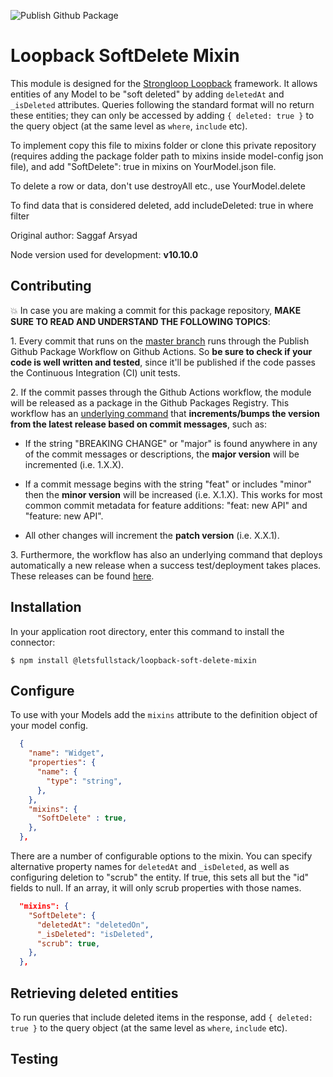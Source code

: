 ![Publish Github Package](https://github.com/letsfullstack/loopback-soft-delete-mixin/workflows/Publish%20Github%20Package/badge.svg)

# Loopback SoftDelete Mixin

This module is designed for the [Strongloop Loopback](https://github.com/strongloop/loopback) framework. It allows entities of any Model to be "soft deleted" by adding `deletedAt` and `_isDeleted` attributes. Queries following the standard format will no return these entities; they can only be accessed by adding `{ deleted: true }` to the query object (at the same level as `where`, `include` etc).

To implement copy this file to mixins folder or clone this private repository (requires adding the package folder path to mixins inside model-config json file), and add "SoftDelete": true in mixins on YourModel.json file.

To delete a row or data, don't use destroyAll etc., use YourModel.delete

To find data that is considered deleted, add includeDeleted: true in where filter

Original author: Saggaf Arsyad

Node version used for development: **v10.10.0**

## Contributing

:boom: In case you are making a commit for this package repository, **MAKE SURE TO READ AND UNDERSTAND THE FOLLOWING TOPICS**:

1\. Every commit that runs on the [master branch](https://github.com/letsfullstack/loopback-soft-delete-mixin/tree/master) runs through the Publish Github Package Workflow on Github Actions. So **be sure to check if your code is well written and tested**, since it'll be published if the code passes the Continuous Integration (CI) unit tests.

2\. If the commit passes through the Github Actions workflow, the module will be released as a package in the Github Packages Registry. This workflow has an [underlying command](https://github.com/phips28/gh-action-bump-version) that **increments/bumps the version from the latest release based on commit messages**, such as:

- If the string "BREAKING CHANGE" or "major" is found anywhere in any of the commit messages or descriptions, the **major version** will be incremented (i.e. 1.X.X).

- If a commit message begins with the string "feat" or includes "minor" then the **minor version** will be increased (i.e. X.1.X). This works for most common commit metadata for feature additions: "feat: new API" and "feature: new API".

- All other changes will increment the **patch version** (i.e. X.X.1).

3\. Furthermore, the workflow has also an underlying command that deploys automatically a new release when a success test/deployment takes places. These releases can be found [here](https://github.com/letsfullstack/loopback-soft-delete-mixin/releases).

## Installation

In your application root directory, enter this command to install the connector:

```shell
$ npm install @letsfullstack/loopback-soft-delete-mixin
```

## Configure

To use with your Models add the `mixins` attribute to the definition object of your model config.

```json
  {
    "name": "Widget",
    "properties": {
      "name": {
        "type": "string",
      },
    },
    "mixins": {
      "SoftDelete" : true,
    },
  },
```

There are a number of configurable options to the mixin. You can specify alternative property names for `deletedAt` and `_isDeleted`, as well as configuring deletion to "scrub" the entity. If true, this sets all but the "id" fields to null. If an array, it will only scrub properties with those names.

```json
  "mixins": {
    "SoftDelete": {
      "deletedAt": "deletedOn",
      "_isDeleted": "isDeleted",
      "scrub": true,
    },
  },
```

## Retrieving deleted entities

To run queries that include deleted items in the response, add `{ deleted: true }` to the query object (at the same level as `where`, `include` etc).

## Testing


